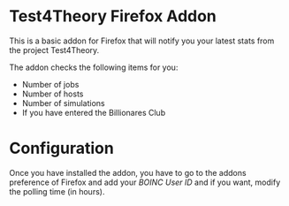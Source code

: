 Test4Theory Firefox Addon
=========================

This is a basic addon for Firefox that will notify you your latest stats from
the project Test4Theory.

The addon checks the following items for you:
 * Number of jobs
 * Number of hosts
 * Number of simulations
 * If you have entered the Billionares Club


Configuration
=============

Once you have installed the addon, you have to go to the addons preference of
Firefox and add your *BOINC User ID* and if you want, modify the polling time
(in hours).
